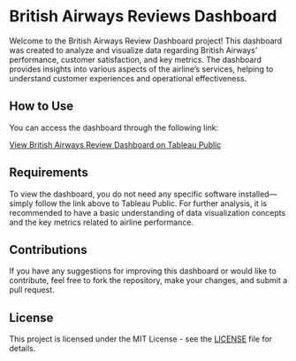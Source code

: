 # British Airways Reviews Dashboard

Welcome to the British Airways Review Dashboard project! This dashboard was created to analyze and visualize data regarding British Airways’ performance, customer satisfaction, and key metrics. The dashboard provides insights into various aspects of the airline’s services, helping to understand customer experiences and operational effectiveness.



## How to Use

You can access the dashboard through the following link:

[View British Airways Review Dashboard on Tableau Public](https://public.tableau.com/app/profile/franciszek.biskup/viz/BritishAirwaysReview_17371306326830/Dashboard1?publish=yes)

## Requirements

To view the dashboard, you do not need any specific software installed—simply follow the link above to Tableau Public. For further analysis, it is recommended to have a basic understanding of data visualization concepts and the key metrics related to airline performance.

## Contributions

If you have any suggestions for improving this dashboard or would like to contribute, feel free to fork the repository, make your changes, and submit a pull request.

## License

This project is licensed under the MIT License - see the [LICENSE](LICENSE) file for details.
